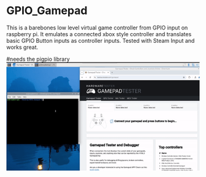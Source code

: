 # GPIO_Gamepad
This is a barebones low level virtual game controller from GPIO input on raspberry pi.
It emulates a connected xbox style controller and translates basic GPIO Button inputs as controller inputs. Tested with Steam Input and works great.

#needs the pigpio library
![me](https://github.com/EfentakisM/GPIO_Gamepad/blob/master/GamePadDemo.gif)
